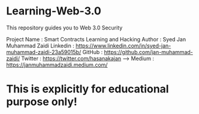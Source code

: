 # Learning-Web-3.0
This repository guides you to Web 3.0 Security

Project Name  : Smart Contracts Learning and Hacking
Author : Syed Jan Muhammad Zaidi
Linkedin : https://www.linkedin.com/in/syed-jan-muhammad-zaidi-23a59015b/
GitHub : https://github.com/jan-muhammad-zaidi/
Twitter : https://twitter.com/hasanakajan -->
Medium : https://janmuhammadzaidi.medium.com/ 

# This is explicitly for educational purpose only!
